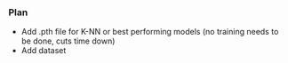 ### Plan ###
- Add .pth file for K-NN or best performing models (no training needs to be done, cuts time down)
- Add dataset